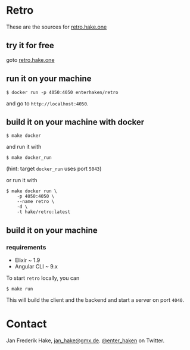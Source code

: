 # Retro

These are the sources for [retro.hake.one][1]

## try it for free

goto [retro.hake.one][1]

## run it on your machine

```
$ docker run -p 4050:4050 enterhaken/retro
```

and go to `http://localhost:4050`.

## build it on your machine with docker

```
$ make docker
```

and run it with

```
$ make docker_run
```

(hint: target `docker_run` uses port `5043`)

or run it with 

```
$ make docker run \
    -p 4050:4050 \
    --name retro \
    -d \
    -t hake/retro:latest
```

## build it on your machine

### requirements

* Elixir ~ 1.9
* Angular CLI ~ 9.x

To start `retro` locally, you can

```
$ make run
```

This will build the client and the backend and start a server on port `4040`.


# Contact

Jan Frederik Hake, <jan_hake@gmx.de>. [@enter_haken](https://twitter.com/enter_haken) on Twitter.

[1]: https://retro.hake.one


